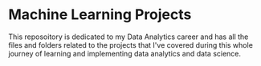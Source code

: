 # Machine Learning Projects

This reposoitory is dedicated to my Data Analytics career and has all the files and folders related to the projects that I've covered during this whole journey
of learning and implementing data analytics and data science.
